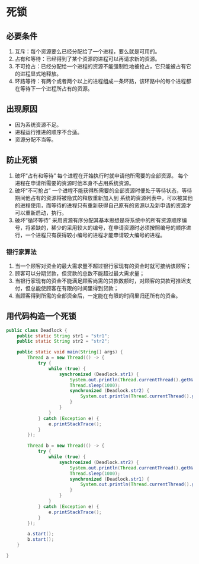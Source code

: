 # 死锁

## 必要条件
1. 互斥：每个资源要么已经分配给了一个进程，要么就是可用的。
2. 占有和等待：已经得到了某个资源的进程可以再请求新的资源。 
3. 不可抢占：已经分配给一个进程的资源不能强制性地被抢占，它只能被占有它的进程显式地释放。 
4. 环路等待：有两个或者两个以上的进程组成一条环路，该环路中的每个进程都在等待下一个进程所占有的资源。

## 出现原因
- 因为系统资源不足。
- 进程运行推进的顺序不合适。
- 资源分配不当等。

## 防止死锁
1. 破坏“占有和等待”
	每个进程在开始执行时就申请他所需要的全部资源。
	每个进程在申请所需要的资源时他本身不占用系统资源。
2. 破坏“不可抢占”
	一个进程不能获得所需要的全部资源时便处于等待状态，等待期间他占有的资源将被隐式的释放重新加入到 系统的资源列表中，可以被其他的进程使用，而等待的进程只有重新获得自己原有的资源以及新申请的资源才可以重新启动，执行。
3. 破坏“循环等待”
	采用资源有序分配其基本思想是将系统中的所有资源顺序编号，将紧缺的，稀少的采用较大的编号，在申请资源时必须按照编号的顺序进行，一个进程只有获得较小编号的进程才能申请较大编号的进程。

### 银行家算法
1. 当一个顾客对资金的最大需求量不超过银行家现有的资金时就可接纳该顾客；
2. 顾客可以分期贷款，但贷款的总数不能超过最大需求量；
3. 当银行家现有的资金不能满足顾客尚需的贷款数额时，对顾客的贷款可推迟支付，但总能使顾客在有限的时间里得到贷款；
4. 当顾客得到所需的全部资金后，一定能在有限的时间里归还所有的资金。

## 用代码构造一个死锁
```java
public class Deadlock {
    public static String str1 = "str1";
    public static String str2 = "str2";

    public static void main(String[] args) {
        Thread a = new Thread(() -> {
            try {
                while (true) {
                    synchronized (Deadlock.str1) {
                        System.out.println(Thread.currentThread().getName() + "锁住 str1");
                        Thread.sleep(1000);
                        synchronized (Deadlock.str2) {
                            System.out.println(Thread.currentThread().getName() + "锁住 str2");
                        }
                    }
                }
            } catch (Exception e) {
                e.printStackTrace();
            }
        });

        Thread b = new Thread(() -> {
            try {
                while (true) {
                    synchronized (Deadlock.str2) {
                        System.out.println(Thread.currentThread().getName() + "锁住 str2");
                        Thread.sleep(1000);
                        synchronized (Deadlock.str1) {
                            System.out.println(Thread.currentThread().getName() + "锁住 str1");
                        }
                    }
                }
            } catch (Exception e) {
                e.printStackTrace();
            }
        });

        a.start();
        b.start();
    }

}
```
